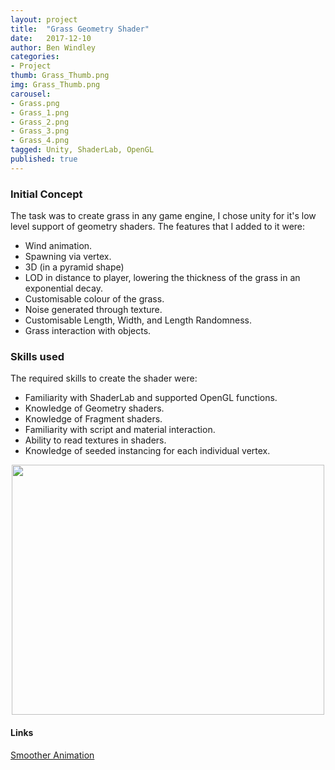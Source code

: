 ```yaml
---
layout: project
title:  "Grass Geometry Shader"
date:   2017-12-10
author: Ben Windley
categories:
- Project
thumb: Grass_Thumb.png
img: Grass_Thumb.png
carousel:
- Grass.png
- Grass_1.png
- Grass_2.png
- Grass_3.png
- Grass_4.png
tagged: Unity, ShaderLab, OpenGL
published: true
---
```


### Initial Concept

The task was to create grass in any game engine, I chose unity for it's low level support of geometry shaders. The features that I added to it were:
- Wind animation.
- Spawning via vertex.
- 3D (in a pyramid shape)
- LOD in distance to player, lowering the thickness of the grass in an exponential decay.
- Customisable colour of the grass.
- Noise generated through texture.
- Customisable Length, Width, and Length Randomness.
- Grass interaction with objects.

### Skills used

The required skills to create the shader were:

- Familiarity with ShaderLab and supported OpenGL functions.
- Knowledge of Geometry shaders.
- Knowledge of Fragment shaders.
- Familiarity with script and material interaction.
- Ability to read textures in shaders.
- Knowledge of seeded instancing for each individual vertex.

<p style="text-align: center">
<img src="https://i.gyazo.com/c2b7c3de21cc17ec9d6676ab4560948c.gif" width="500" height="400" />
</p>

#### Links
[Smoother Animation](https://i.gyazo.com/c2b7c3de21cc17ec9d6676ab4560948c)